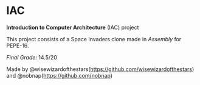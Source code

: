 # IAC
**Introduction to Computer Architecture** (IAC) project

This project consists of a Space Invaders clone made in _Assembly_ for PEPE-16.

*Final Grade:* 14.5/20

Made by @wisewizardofthestars(https://github.com/wisewizardofthestars) and @nobnap(https://github.com/nobnap)
